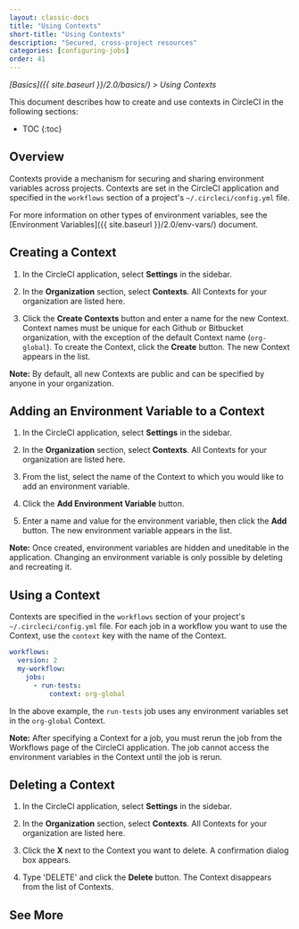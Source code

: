 ```yaml
---
layout: classic-docs
title: "Using Contexts"
short-title: "Using Contexts"
description: "Secured, cross-project resources"
categories: [configuring-jobs]
order: 41
---
```


_[Basics]({{ site.baseurl }}/2.0/basics/) > Using Contexts_

This document describes
how to create and use contexts in CircleCI in the following sections:

* TOC
{:toc}

## Overview

Contexts provide a mechanism
for securing and sharing environment variables across projects.
Contexts are set in the CircleCI application
and specified in the `workflows` section of a project's `~/.circleci/config.yml` file.

For more information on other types of environment variables,
see the [Environment Variables]({{ site.baseurl }}/2.0/env-vars/) document.

## Creating a Context

1. In the CircleCI application,
select **Settings** in the sidebar.

2. In the **Organization** section,
select **Contexts**.
All Contexts for your organization are listed here.

3. Click the **Create Contexts** button
and enter a name for the new Context.
Context names must be unique for each Github or Bitbucket organization,
with the exception of the default Context name (`org-global`).
To create the Context,
click the **Create** button.
The new Context appears in the list.

**Note:**
By default,
all new Contexts are public
and can be specified by anyone in your organization.

## Adding an Environment Variable to a Context

1. In the CircleCI application,
select **Settings** in the sidebar.

2. In the **Organization** section,
select **Contexts**.
All Contexts for your organization are listed here.

3. From the list,
select the name of the Context
to which you would like
to add an environment variable.

4. Click the **Add Environment Variable** button.

5. Enter a name and value for the environment variable,
then click the **Add** button.
The new environment variable appears in the list.

**Note:**
Once created,
environment variables are hidden and uneditable in the application.
Changing an environment variable is only possible
by deleting and recreating it.

## Using a Context

Contexts are specified in the `workflows` section of your project's `~/.circleci/config.yml` file.
For each job in a workflow you want
to use the Context,
use the `context` key with the name of the Context.

```yaml
workflows:
  version: 2
  my-workflow:
    jobs:
      - run-tests:
          context: org-global
```

In the above example,
the `run-tests` job uses any environment variables set in the `org-global` Context.

**Note:**
After specifying a Context for a job,
you must rerun the job from the Workflows page of the CircleCI application.
The job cannot access the environment variables in the Context
until the job is rerun.

## Deleting a Context

1. In the CircleCI application,
select **Settings** in the sidebar.

2. In the **Organization** section,
select **Contexts**.
All Contexts for your organization are listed here.

3. Click the **X** next to the Context you want to delete.
A confirmation dialog box appears.

4. Type 'DELETE'
and click the **Delete** button.
The Context disappears from the list of Contexts.

## See More
